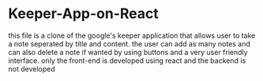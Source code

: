 # Keeper-App-on-React
this file is a clone of the google's keeper application that allows user to take a note seperated by title and content.
the user can add as many notes and can also delete a note if wanted by using buttons and a very user friendly interface.
only the front-end is developed using react and the backend is not developed
